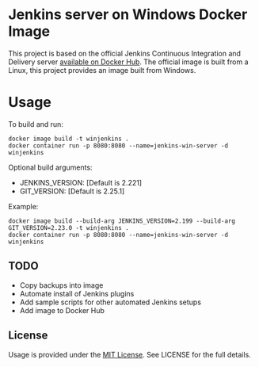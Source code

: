 # Jenkins server on Windows Docker Image
This project is based on the official Jenkins Continuous Integration and Delivery server [available on Docker Hub](https://hub.docker.com/r/jenkins/jenkins).  The official image is built from a Linux, this project provides an image built from Windows.


# Usage

To build and run:
```
docker image build -t winjenkins .
docker container run -p 8080:8080 --name=jenkins-win-server -d winjenkins
```

Optional build arguments:
- JENKINS_VERSION: [Default is 2.221]
- GIT_VERSION: [Default is 2.25.1]

Example:
```
docker image build --build-arg JENKINS_VERSION=2.199 --build-arg GIT_VERSION=2.23.0 -t winjenkins .
docker container run -p 8080:8080 --name=jenkins-win-server -d winjenkins
```

## TODO
- Copy backups into image
- Automate install of Jenkins plugins
- Add sample scripts for other automated Jenkins setups
- Add image to Docker Hub


## License
Usage is provided under the [MIT License](http://opensource.org/licenses/mit-license.php). See LICENSE for the full details.